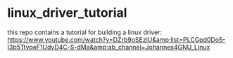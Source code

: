 # linux_driver_tutorial
this repo contains a tutorial for building a linux driver: https://www.youtube.com/watch?v=DZrb9oSEzlU&amp;list=PLCGpd0Do5-I3b5TtyqeF1UdyD4C-S-dMa&amp;ab_channel=Johannes4GNU_Linux
